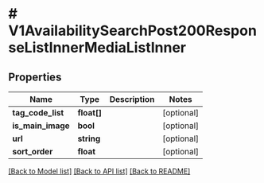 # # V1AvailabilitySearchPost200ResponseListInnerMediaListInner

## Properties

Name | Type | Description | Notes
------------ | ------------- | ------------- | -------------
**tag_code_list** | **float[]** |  | [optional]
**is_main_image** | **bool** |  | [optional]
**url** | **string** |  | [optional]
**sort_order** | **float** |  | [optional]

[[Back to Model list]](../../README.md#models) [[Back to API list]](../../README.md#endpoints) [[Back to README]](../../README.md)
